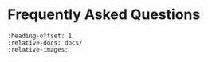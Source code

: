 # Frequently Asked Questions

```{include} ../faq.md
:heading-offset: 1
:relative-docs: docs/
:relative-images:
```
